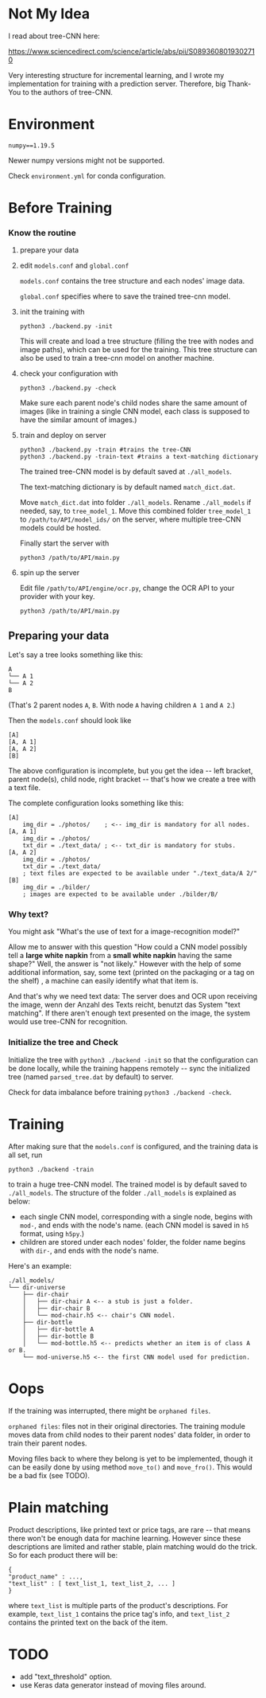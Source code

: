 # Not My Idea

I read about tree-CNN here:

https://www.sciencedirect.com/science/article/abs/pii/S0893608019302710

Very interesting structure for incremental learning, and I wrote my implementation for training with a prediction server. Therefore, big Thank-You to the authors of tree-CNN. 

# Environment

```
numpy==1.19.5
```

Newer numpy versions might not be supported.

Check `environment.yml` for conda configuration.

# Before Training

### Know the routine

1. prepare your data

2. edit `models.conf` and `global.conf`

   `models.conf` contains the tree structure and each nodes' image data.

   `global.conf` specifies where to save the trained tree-cnn model.

3. init the training with

   ```
   python3 ./backend.py -init
   ```

   This will create and load a tree structure (filling the tree with nodes and image paths), which can be used for the training. This tree structure can also be used to train a tree-cnn model on another machine.

4. check your configuration with

   ```
   python3 ./backend.py -check
   ```

   Make sure each parent node's child nodes share the same amount of images (like in training a single CNN model, each class is supposed to have the similar amount of images.)

5. train and deploy on server

   ```
   python3 ./backend.py -train #trains the tree-CNN
   python3 ./backend.py -train-text #trains a text-matching dictionary
   ```

   The trained tree-CNN model is by default saved at `./all_models`.

   The text-matching dictionary is by default named `match_dict.dat`.

   Move `match_dict.dat` into folder `./all_models`. Rename `./all_models` if needed, say, to `tree_model_1`. Move this combined folder `tree_model_1` to `/path/to/API/model_ids/` on the server, where multiple tree-CNN models could be hosted.

   Finally start the server with

   ```
   python3 /path/to/API/main.py
   ```

6. spin up the server

   Edit file `/path/to/API/engine/ocr.py`, change the OCR API to your provider with your key.
   
   
   
   ```
   python3 /path/to/API/main.py
   ```

## Preparing your data

Let's say a tree looks something like this:

```
A
└── A 1
└── A 2
B
```

(That's 2 parent nodes `A`, `B`. With node `A` having children `A 1` and `A 2`.)

Then the `models.conf` should look like

```
[A]
[A, A 1]
[A, A 2]
[B]
```

The above configuration is incomplete, but you get the idea -- left bracket, parent node(s), child node, right bracket -- that's how we create a tree with a text file.

The complete configuration looks something like this:

```
[A]
	img_dir = ./photos/	   ; <-- img_dir is mandatory for all nodes.
[A, A 1]
	img_dir = ./photos/
	txt_dir = ./text_data/ ; <-- txt_dir is mandatory for stubs.
[A, A 2]
	img_dir = ./photos/
	txt_dir = ./text_data/
	; text files are expected to be available under "./text_data/A 2/"
[B]
	img_dir = ./bilder/
	; images are expected to be available under ./bilder/B/
```

### Why text?

You might ask "What's the use of text for a image-recognition model?"

Allow me to answer with this question "How could a CNN model possibly tell a **large white napkin** from a **small white napkin** having the same shape?" Well, the answer is "not likely." However with the help of some additional information, say, some text (printed on the packaging or a tag on the shelf) , a machine can easily identify what that item is.

And that's why we need text data: The server does and OCR upon receiving the image, wenn der Anzahl des Texts reicht, benutzt das System "text matching". If there aren't enough text presented on the image, the system would use tree-CNN for recognition.

### Initialize the tree and Check

Initialize the tree with `python3 ./backend -init` so that the configuration can be done locally, while the training happens remotely -- sync the initialized tree (named `parsed_tree.dat` by default) to server.

Check for data imbalance before training `python3 ./backend -check`.

# Training

After making sure that the `models.conf` is configured, and the training data is all set, run

```
python3 ./backend -train
```

to train a huge tree-CNN model. The trained model is by default saved to `./all_models`. The structure of the folder `./all_models` is explained as below:

- each single CNN model, corresponding with a single node, begins with `mod-`, and ends with the node's name. (each CNN model is saved in `h5` format, using `h5py`.)
- children are stored under each nodes' folder, the folder name begins with `dir-`, and ends with the node's name.

Here's an example:

```
./all_models/
└── dir-universe
    ├── dir-chair
    │   ├── dir-chair A <-- a stub is just a folder.
    │   ├── dir-chair B
    │   └── mod-chair.h5 <-- chair's CNN model.
    ├── dir-bottle
    │   ├── dir-bottle A
    │   ├── dir-bottle B
    │   └── mod-bottle.h5 <-- predicts whether an item is of class A or B.
    └── mod-universe.h5 <-- the first CNN model used for prediction.
```

# Oops

If the training was interrupted, there might be `orphaned files`.

`orphaned files`: files not in their original directories. The training module moves data from child nodes to their parent nodes' data folder, in order to train their parent nodes.

Moving files back to where they belong is yet to be implemented, though it can be easily done by using method `move_to()` and `move_fro()`. This would be a bad fix (see TODO).

# Plain matching

Product descriptions, like printed text or price tags, are rare -- that means there won't be enough data for machine learning. However since these descriptions are limited and rather stable, plain matching would do the trick.
So for each product there will be:

    {
    "product_name" : ...,
    "text_list" : [ text_list_1, text_list_2, ... ]
    }

where `text_list` is multiple parts of the product's descriptions. For example, `text_list_1` contains the price tag's info, and `text_list_2` contains the printed text on the back of the item.

# TODO

- add "text_threshold" option.
- use Keras data generator instead of moving files around.
